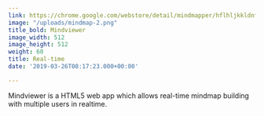 ```yaml
---
link: https://chrome.google.com/webstore/detail/mindmapper/hflhljkkldnfcglldbdjhbkkbfaifjfl?hl=nl
image: "/uploads/mindmap-2.png"
title_bold: Mindviewer
image_width: 512
image_height: 512
weight: 60
title: Real-time
date: '2019-03-26T08:17:23.000+00:00'

---
```

Mindviewer is a HTML5 web app which allows real-time mindmap building with multiple users in realtime.